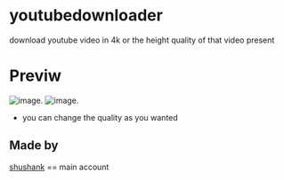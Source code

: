# youtubedownloader
download youtube video in 4k or the height quality of that video present 
# Previw
![image](https://github.com/user-attachments/assets/31a2ecc6-0076-4ffe-a59a-df23729c1be7).
![image](https://github.com/user-attachments/assets/4c65b1eb-8165-429b-b01d-a99408af9fdd).
- you can change the quality as you wanted
## Made by
[shushank](github.com/sk16er) == main account





